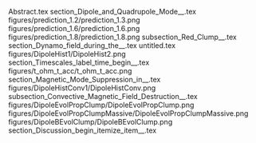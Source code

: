 Abstract.tex
section_Dipole_and_Quadrupole_Mode__.tex
figures/prediction_1.2/prediction_1.3.png
figures/prediction_1.6/prediction_1.6.png
figures/prediction_1.8/prediction_1.8.png
subsection_Red_Clump__.tex
section_Dynamo_field_during_the__.tex
untitled.tex
figures/DipoleHist1/DipoleHist2.png
section_Timescales_label_time_begin__.tex
figures/t_ohm_t_acc/t_ohm_t_acc.png
section_Magnetic_Mode_Suppression_in__.tex
figures/DipoleHistConv1/DipoleHistConv.png
subsection_Convective_Magnetic_Field_Destruction__.tex
figures/DipoleEvolPropClump/DipoleEvolPropClump.png
figures/DipoleEvolPropClumpMassive/DipoleEvolPropClumpMassive.png
figures/DipoleBEvolClump/DipoleBEvolClump.png
section_Discussion_begin_itemize_item__.tex
